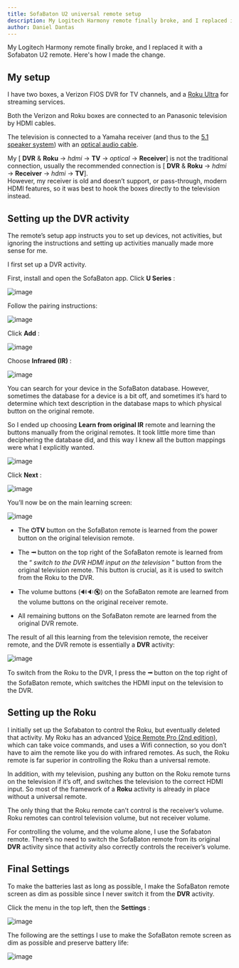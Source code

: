 ```yaml
---
title: SofaBaton U2 universal remote setup
description: My Logitech Harmony remote finally broke, and I replaced it with a Sofabaton U2 remote. Here's how I made the change.
author: Daniel Dantas
---
```


My Logitech Harmony remote finally broke, and I replaced it with a Sofabaton U2 remote. Here's how I made the change.
  
## My setup

I have two boxes, a Verizon FIOS DVR for TV channels, and a [Roku Ultra](https://www.roku.com/products/roku-ultra) for streaming services.

Both the Verizon and Roku boxes are connected to an Panasonic television by HDMI cables. 

The television is connected to a Yamaha receiver (and thus to the [5.1 speaker system](https://en.wikipedia.org/wiki/5.1_surround_sound)) with an [optical audio cable](https://en.wikipedia.org/wiki/TOSLINK).

My [ **DVR** & **Roku** → _hdmi_ → **TV** → _optical_ → **Receiver**] is not the traditional connection, usually the recommended connection is [ **DVR** & **Roku** → _hdmi_ → **Receiver** → _hdmi_ → **TV**].   
However, my receiver is old and doesn’t support, or pass-through, modern HDMI features, so it was best to hook the boxes directly to the television instead.

## Setting up the DVR activity

The remote’s setup app instructs you to set up devices, not activities, but ignoring the instructions and setting up activities manually made more sense for me.

I first set up a DVR activity.

First, install and open the SofaBaton app. Click **U Series** :

![image](https://github.com/user-attachments/assets/637bb4d9-70bc-435a-b4e4-15a4d1f5f1af)

Follow the pairing instructions:

![image](https://github.com/user-attachments/assets/37028204-3b51-4477-9684-fa9a9a0688d3)

Click **Add** :

![image](https://github.com/user-attachments/assets/c95aadac-7058-486d-a802-5cb989e9e053)

Choose **Infrared (IR)** :

![image](https://github.com/user-attachments/assets/f42b5699-edff-4994-8c99-fea413cfac94)

You can search for your device in the SofaBaton database. However, sometimes the database for a device is a bit off, and sometimes it’s hard to determine which text description in the database maps to which physical button on the original remote. 

So I ended up choosing **Learn from original IR** remote and learning the buttons manually from the original remotes. It took little more time than deciphering the database did, and this way I knew all the button mappings were what I explicitly wanted.

![image](https://github.com/user-attachments/assets/cf6a53f8-385f-477c-8bdb-f7868f5fd353)

Click **Next** :

![image](https://github.com/user-attachments/assets/3e85f8f7-56a5-4969-be0e-a31d86a83b54)

You’ll now be on the main learning screen:

![image](https://github.com/user-attachments/assets/b9f64d67-3348-46de-b93f-5b0aacf63bb3)

  * The **⏻TV** button on the SofaBaton remote is learned from the power button on the original television remote.

  * The **⭲** button on the top right of the SofaBaton remote is learned from the “ _switch to the DVR HDMI input on the television_ ” button from the original television remote. This button is crucial, as it is used to switch from the Roku to the DVR.

  * The volume buttons (🔊🔉🔇) on the SofaBaton remote are learned from the volume buttons on the original receiver remote.

  * All remaining buttons on the SofaBaton remote are learned from the original DVR remote.

The result of all this learning from the television remote, the receiver remote, and the DVR remote is essentially a **DVR** activity:

![image](https://github.com/user-attachments/assets/9fc8ee05-a8f3-46fc-9a83-b324c42dcbf2)

To switch from the Roku to the DVR, I press the **⭲** button on the top right of the SofaBaton remote, which switches the HDMI input on the television to the DVR. 

## Setting up the Roku

I initially set up the Sofabaton to control the Roku, but eventually deleted that activity. My Roku has an advanced [Voice Remote Pro (2nd edition)](https://www.roku.com/products/accessories/roku-voice-remote-pro-2nd-edition), which can take voice commands, and uses a Wifi connection, so you don’t have to aim the remote like you do with infrared remotes. As such, the Roku remote is far superior in controlling the Roku than a universal remote.

In addition, with my television, pushing any button on the Roku remote turns on the television if it’s off, and switches the television to the correct HDMI input. So most of the framework of a **Roku** activity is already in place without a universal remote.

The only thing that the Roku remote can’t control is the receiver’s volume. Roku remotes can control television volume, but not receiver volume.

For controlling the volume, and the volume alone, I use the Sofabaton remote. There’s no need to switch the SofaBaton remote from its original **DVR** activity since that activity also correctly controls the receiver’s volume.

## Final Settings

To make the batteries last as long as possible, I make the SofaBaton remote screen as dim as possible since I never switch it from the **DVR** activity.

Click the menu in the top left, then the **Settings** :

![image](https://github.com/user-attachments/assets/e7437b0e-99ff-4077-83a2-3f4d90b90271)

The following are the settings I use to make the SofaBaton remote screen as dim as possible and preserve battery life:

![image](https://github.com/user-attachments/assets/dededf74-dd2f-4228-a4bf-4dee120319a6)
